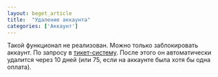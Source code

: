```yaml
---
layout: beget_article
title:  "Удаление аккаунта"
categories: ['Аккаунт']
---
```


Такой функционал не реализован. Можно только заблокировать аккаунт. По запросу в [тикет-систему](https://cp.beget.com/support). После этого он автоматически удалится через 10 дней (или 75, если на аккаунте была хотя бы одна оплата).